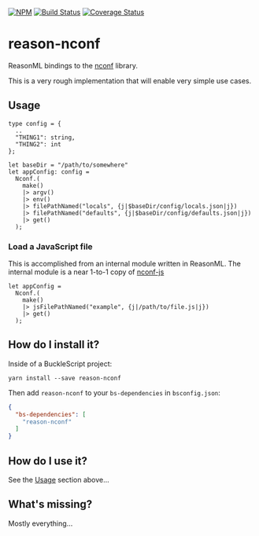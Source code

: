 [![NPM](https://nodei.co/npm/reason-nconf.png?downloads=true&downloadRank=true&stars=true)](https://nodei.co/npm/reason-nconf/)
[![Build Status](https://www.travis-ci.org/scull7/reason-nconf.svg?branch=master)](https://www.travis-ci.org/scull7/reason-nconf)
[![Coverage Status](https://coveralls.io/repos/github/scull7/reason-nconf/badge.svg?branch=master)](https://coveralls.io/github/scull7/reason-nconf?branch=master)

# reason-nconf
ReasonML bindings to the [nconf][node-nconf] library.

This is a very rough implementation that will enable very simple use cases.

## Usage
```reason
type config = {
  ..
  "THING1": string,
  "THING2": int
};

let baseDir = "/path/to/somewhere"
let appConfig: config =
  Nconf.(
    make()
    |> argv()
    |> env()
    |> filePathNamed("locals", {j|$baseDir/config/locals.json|j})
    |> filePathNamed("defaults", {j|$baseDir/config/defaults.json|j})
    |> get()
  );
```

### Load a JavaScript file
This is accomplished from an internal module written in ReasonML.  The internal
module is a near 1-to-1 copy of [nconf-js]
```reason
let appConfig =
  Nconf.(
    make()
    |> jsFilePathNamed("example", {j|/path/to/file.js|j})
    |> get()
  );
```

## How do I install it?

Inside of a BuckleScript project:
```shell
yarn install --save reason-nconf
```

Then add `reason-nconf` to your `bs-dependencies` in `bsconfig.json`:
```json
{
  "bs-dependencies": [
    "reason-nconf"
  ]
}
```

## How do I use it?

See the [Usage](#usage) section above...

## What's missing?

Mostly everything...

[node-nconf]: https://www.npmjs.com/package/nconf
[nconf-js]: https://github.com/yoneal/nconf-js

